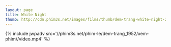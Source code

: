 ```yaml
---
layout: page
title: White Night
thumb: http://cdn.phim3s.net/images/films/thumb/dem-trang-white-night-2009.jpg
---
```

{% include jwpadv src='//phim3s.net/phim-le/dem-trang_1952/xem-phim//video.mp4' %}